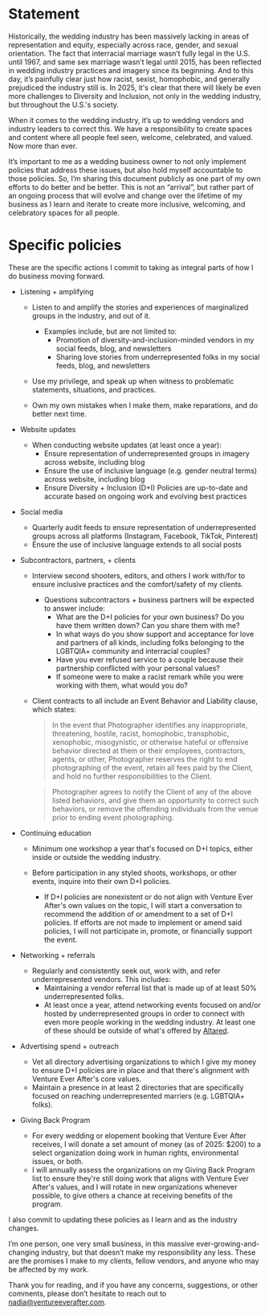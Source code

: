 # Statement

Historically, the wedding industry has been massively lacking in areas of representation and equity, especially across race, gender, and sexual orientation. The fact that interracial marriage wasn’t fully legal in the U.S. until 1967, and same sex marriage wasn’t legal until 2015, has been reflected in wedding industry practices and imagery since its beginning. And to this day, it’s painfully clear just how racist, sexist, homophobic, and generally prejudiced the industry still is. In 2025, it's clear that there will likely be even more challenges to Diversity and Inclusion, not only in the wedding industry, but throughout the U.S.'s society.

When it comes to the wedding industry, it’s up to wedding vendors and industry leaders to correct this. We have a responsibility to create spaces and content where all people feel seen, welcome, celebrated, and valued. Now more than ever.

It’s important to me as a wedding business owner to not only implement policies that address these issues, but also hold myself accountable to those policies. So, I’m sharing this document publicly as one part of my own efforts to do better and be better. This is not an “arrival”, but rather part of an ongoing process that will evolve and change over the lifetime of my business as I learn and iterate to create more inclusive, welcoming, and celebratory spaces for all people.

# Specific policies

These are the specific actions I commit to taking as integral parts of how I do business moving forward. 


+ Listening + amplifying

   + Listen to and amplify the stories and experiences of marginalized groups in the industry, and out of it.
      + Examples include, but are not limited to:
         + Promotion of diversity-and-inclusion-minded vendors in my social feeds, blog, and newsletters
         + Sharing love stories from underrepresented folks in my social feeds, blog, and newsletters

   + Use my privilege, and speak up when witness to problematic statements, situations, and practices.

   + Own my own mistakes when I make them, make reparations, and do better next time.


+ Website updates

   + When conducting website updates (at least once a year):
      + Ensure representation of underrepresented groups in imagery across website, including blog
      + Ensure the use of inclusive language (e.g. gender neutral terms) across website, including blog
      + Ensure Diversity + Inclusion (D+I) Policies are up-to-date and accurate based on ongoing work and evolving best practices


+ Social media
  
   + Quarterly audit feeds to ensure representation of underrepresented groups across all platforms (Instagram, Facebook, TikTok, Pinterest)
   + Ensure the use of inclusive language extends to all social posts


+ Subcontractors, partners, + clients

   + Interview second shooters, editors, and others I work with/for to ensure inclusive practices and the comfort/safety of my clients.
      + Questions subcontractors + business partners will be expected to answer include:
         + What are the D+I policies for your own business? Do you have them written down? Can you share them with me?
         + In what ways do you show support and acceptance for love and partners of all kinds, including folks belonging to the LGBTQIA+ community and interracial couples?
         + Have you ever refused service to a couple because their partnership conflicted with your personal values?
         + If someone were to make a racist remark while you were working with them, what would you do?
   + Client contracts to all include an Event Behavior and Liability clause, which states:
      >In the event that Photographer identifies any inappropriate, threatening, hostile, racist, homophobic, transphobic, xenophobic, misogynistic, or otherwise hateful or offensive behavior directed at them or their employees, contractors, agents, or other, Photographer reserves the right to end photographing of the event, retain all fees paid by the Client, and hold no further responsibilities to the Client.


      >Photographer agrees to notify the Client of any of the above listed behaviors, and give them an opportunity to correct such behaviors, or remove the offending individuals from the venue prior to ending event photographing.


+ Continuing education 

   + Minimum one workshop a year that's focused on D+I topics, either inside or outside the wedding industry.

   + Before participation in any styled shoots, workshops, or other events, inquire into their own D+I policies. 
      + If D+I policies are nonexistent or do not align with Venture Ever After's own values on the topic, I will start a conversation to recommend the addition of or amendment to a set of D+I policies. If efforts are not made to implement or amend said policies, I will not participate in, promote, or financially support the event.
    

+ Networking + referrals

   + Regularly and consistently seek out, work with, and refer underrepresented vendors. This includes:
      + Maintaining a vendor referral list that is made up of at least 50% underrepresented folks.
      + At least once a year, attend networking events focused on and/or hosted by underrepresented groups in order to connect with even more people working in the wedding industry. At least one of these should be outside of what's offered by [Altared](https://altaredpdx.com/).


+ Advertising spend + outreach

   + Vet all directory advertising organizations to which I give my money to ensure D+I policies are in place and that there's alignment with Venture Ever After's core values.
   + Maintain a presence in at least 2 directories that are specifically focused on reaching underrepresented marriers (e.g. LGBTQIA+ folks).

 
+ Giving Back Program

   + For every wedding or elopement booking that Venture Ever After receives, I will donate a set amount of money (as of 2025: $200) to a select organization doing work in human rights, environmental issues, or both.
   + I will annually assess the organizations on my Giving Back Program list to ensure they're still doing work that aligns with Venture Ever After's values, and I will rotate in new organizations whenever possible, to give others a chance at receiving benefits of the program.


I also commit to updating these policies as I learn and as the industry changes. 

I’m one person, one very small business, in this massive ever-growing-and-changing industry, but that doesn’t make my responsibility any less. These are the promises I make to my clients, fellow vendors, and anyone who may be affected by my work. 

Thank you for reading, and if you have any concerns, suggestions, or other comments, please don’t hesitate to reach out to nadia@ventureeverafter.com.
